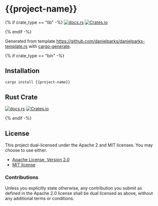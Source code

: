 # {{project-name}}

{% if crate_type == "lib" -%}
[![docs.rs](https://img.shields.io/docsrs/{{project-name}})][docs.rs]
[![Crates.io](https://img.shields.io/crates/v/{{project-name}})][crates.io]

{% endif -%}

Generated from template https://github.com/danielparks/danielparks-template.rs
with [cargo-generate](https://github.com/ashleygwilliams/cargo-generate).

{% if crate_type == "bin" -%}
## Installation

```sh
cargo install {{project-name}}
```

## Rust Crate

[![docs.rs](https://img.shields.io/docsrs/{{project-name}})][docs.rs]
[![Crates.io](https://img.shields.io/crates/v/{{project-name}})][crates.io]

{% endif -%}
## License

This project dual-licensed under the Apache 2 and MIT licenses. You may choose
to use either.

  * [Apache License, Version 2.0](LICENSE-APACHE)
  * [MIT license](LICENSE-MIT)

### Contributions

Unless you explicitly state otherwise, any contribution you submit as defined
in the Apache 2.0 license shall be dual licensed as above, without any
additional terms or conditions.

[docs.rs]: https://docs.rs/{{project-name}}/latest/{{crate_name}}/
[crates.io]: https://crates.io/crates/{{project-name}}
